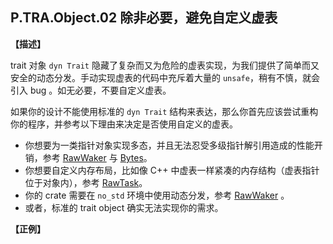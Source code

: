 ## P.TRA.Object.02  除非必要，避免自定义虚表

**【描述】**

trait 对象 `dyn Trait` 隐藏了复杂而又为危险的虚表实现，为我们提供了简单而又安全的动态分发。手动实现虚表的代码中充斥着大量的 `unsafe`，稍有不慎，就会引入 bug 。如无必要，不要自定义虚表。

如果你的设计不能使用标准的 `dyn Trait` 结构来表达，那么你首先应该尝试重构你的程序，并参考以下理由来决定是否使用自定义的虚表。

- 你想要为一类指针对象实现多态，并且无法忍受多级指针解引用造成的性能开销，参考 [RawWaker](https://doc.rust-lang.org/std/task/struct.RawWaker.html) 与 [Bytes](https://docs.rs/bytes/1.1.0/bytes/struct.Bytes.html)。
- 你想要自定义内存布局，比如像 C++ 中虚表一样紧凑的内存结构（虚表指针位于对象内），参考 [RawTask](https://github.com/tokio-rs/tokio/blob/master/tokio/src/runtime/task/raw.rs#L12)。
- 你的 crate 需要在 `no_std` 环境中使用动态分发，参考 [RawWaker](https://doc.rust-lang.org/std/task/struct.RawWaker.html)  。
- 或者，标准的 trait object 确实无法实现你的需求。

**【正例】**

